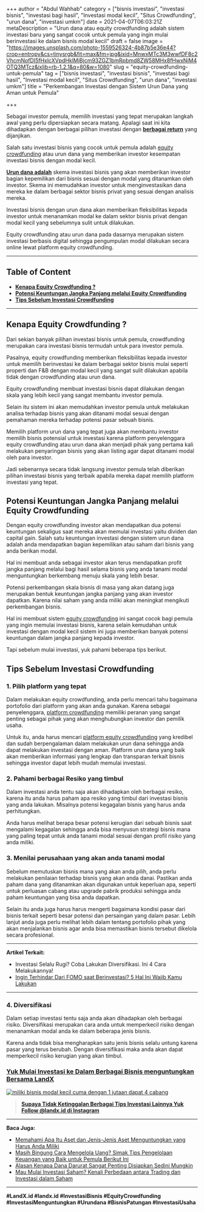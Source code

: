 +++
author = "Abdul Wahhab"
category = ["bisnis investasi", "investasi bisnis", "investasi bagi hasil", "Investasi modal kecil", "Situs Crowdfunding", "urun dana", "investasi umkm"]
date = 2021-04-07T06:03:21Z
metaDescription = "Urun dana atau equity crowdfunding adalah sistem investasi baru yang sangat cocok untuk pemula yang ingin mulai berinvestasi ke dalam bisnis modal kecil"
draft = false
image = "https://images.unsplash.com/photo-1559526324-4b87b5e36e44?crop=entropy&cs=tinysrgb&fit=max&fm=jpg&ixid=MnwxMTc3M3wwfDF8c2VhcmNofDI5fHxlcXVpdHklMjBjcm93ZGZ1bmRpbmd8ZW58MHx8fHwxNjM4OTQ3MTcz&ixlib=rb-1.2.1&q=80&w=1080"
slug = "equity-crowdfunding-untuk-pemula"
tag = ["bisnis investasi", "investasi bisnis", "investasi bagi hasil", "Investasi modal kecil", "Situs Crowdfunding", "urun dana", "investasi umkm"]
title = "Perkembangan Investasi dengan Sistem Urun Dana yang Aman untuk Pemula"

+++


Sebagai investor pemula, memilih investasi yang tepat merupakan langkah awal yang perlu dipersiapkan secara matang. Apalagi saat ini kita dihadapkan dengan berbagai pilihan investasi dengan [**berbagai return**](https://landx.id/blog/return-on-investment-roi-adalah/) yang dijanjikan.

Salah satu investasi bisnis yang cocok untuk pemula adalah [equity crowdfunding](https://landx.id/) atau urun dana yang memberikan investor kesempatan investasi bisnis dengan modal kecil.

**[Urun dana adalah](https://landx.id/blog/investasi-melalui-urun-dana/)** skema investasi bisnis yang akan memberikan investor bagian kepemilikan dari bisnis sesuai dengan modal yang ditanamkan oleh investor. Skema ini memudahkan investor untuk menginvestasikan dana mereka ke dalam berbagai sektor bisnis privat yang sesuai dengan analisis mereka.

Investasi bisnis dengan urun dana akan memberikan fleksibilitas kepada investor untuk menanamkan modal ke dalam sektor bisnis privat dengan modal kecil yang sebelumnya sulit untuk dilakukan.

Equity crowdfunding atau urun dana pada dasarnya merupakan sistem investasi berbasis digital sehingga pengumpulan modal dilakukan secara online lewat platform equity crowdfunding.

---

## Table of Content

* **[Kenapa Equity Crowdfunding ?](#kenapa-equity-crowdfunding)**
* **[Potensi Keuntungan Jangka Panjang melalui Equity Crowdfunding](#potensi-keuntungan-jangka-panjang-melalui-equity-crowdfunding)**
* [**Tips Sebelum Investasi Crowdfunding**](#tips-sebelum-investasi-crowdfunding)

---

## Kenapa Equity Crowdfunding ?

Dari sekian banyak pilihan investasi bisnis untuk pemula, crowdfunding merupakan cara investasi bisnis termudah untuk para investor pemula.

Pasalnya, equity crowdfunding memberikan fleksibilitas kepada investor untuk memilih berinvestasi ke dalam berbagai sektor bisnis mulai seperti properti dan F&B dengan modal kecil yang sangat sulit dilakukan apabila tidak dengan crowdfunding atau urun dana.

Equity crowdfunding membuat investasi bisnis dapat dilakukan dengan skala yang lebih kecil yang sangat membantu investor pemula.

Selain itu sistem ini akan memudahkan investor pemula untuk melakukan analisa terhadap bisnis yang akan ditanami modal sesuai dengan pemahaman mereka terhadap potensi pasar sebuah bisnis.

Memilih platform urun dana yang tepat juga akan membantu investor memilih bisnis potensial untuk investasi karena platform penyelenggara equity crowdfunding atau urun dana akan menjadi pihak yang pertama kali melakukan penyaringan bisnis yang akan listing agar dapat ditanami modal oleh para investor.

Jadi sebenarnya secara tidak langsung investor pemula telah diberikan pilihan investasi bisnis yang terbaik apabila mereka dapat memilih platform investasi yang tepat.

## Potensi Keuntungan Jangka Panjang melalui Equity Crowdfunding

Dengan equity crowdfunding investor akan mendapatkan dua potensi keuntungan sekaligus saat mereka akan memulai investasi yaitu dividen dan capital gain. Salah satu keuntungan investasi dengan sistem urun dana adalah anda mendapatkan bagian kepemilikan atau saham dari bisnis yang anda berikan modal.

Hal ini membuat anda sebagai investor akan terus mendapatkan profit jangka panjang melalui bagi hasil selama bisnis yang anda tanami modal menguntungkan berkembang menuju skala yang lebih besar.

Potensi perkembangan skala bisnis di masa yang akan datang juga merupakan bentuk keuntungan jangka panjang yang akan investor dapatkan. Karena nilai saham yang anda miliki akan meningkat mengikuti perkembangan bisnis.

Hal ini membuat sistem [equity crowdfunding](https://landx.id/) ini sangat cocok bagi pemula yang ingin memulai investasi bisnis, karena selain kemudahan untuk investasi dengan modal kecil sistem ini juga memberikan banyak potensi keuntungan dalam jangka panjang kepada investor.

Tapi sebelum mulai investasi, yuk pahami beberapa tips berikut.

## Tips Sebelum Investasi Crowdfunding

### 1. Pilih platform yang tepat

Dalam melakukan equity crowdfunding, anda perlu mencari tahu bagaimana portofolio dari platform yang akan anda gunakan. Karena sebagai penyelenggara, [platform crowdfunding](https://landx.id/) memiliki peranan yang sangat penting sebagai pihak yang akan menghubungkan investor dan pemilik usaha.

Untuk itu, anda harus mencari [platform equity crowdfunding](https://landx.id/) yang kredibel dan sudah berpengalaman dalam melakukan urun dana sehingga anda dapat melakukan investasi dengan aman. Platform urun dana yang baik akan memberikan informasi yang lengkap dan transparan terkait bisnis sehingga investor dapat lebih mudah memulai investasi.

### 2. Pahami berbagai Resiko yang timbul

Dalam investasi anda tentu saja akan dihadapkan oleh berbagai resiko, karena itu anda harus paham apa resiko yang timbul dari investasi bisnis yang anda lakukan. Misalnya potensi kegagalan bisnis yang harus anda perhitungkan.

Anda harus melihat berapa besar potensi kerugian dari sebuah bisnis saat mengalami kegagalan sehingga anda bisa menyusun strategi bisnis mana yang paling tepat untuk anda tanami modal sesuai dengan profil risiko yang anda miliki.

### 3. Menilai perusahaan yang akan anda tanami modal

Sebelum memutuskan bisnis mana yang akan anda pilih, anda perlu melakukan penilaian terhadap bisnis yang akan anda danai. Pastikan anda paham dana yang ditanamkan akan digunakan untuk keperluan apa, seperti untuk perluasan cabang atau upgrade pabrik produksi sehingga anda paham keuntungan yang bisa anda dapatkan.

Selain itu anda juga harus harus mengerti bagaimana kondisi pasar  dari bisnis terkait seperti besar potensi dan persaingan yang dalam pasar. Lebih lanjut anda juga perlu melihat lebih dalam tentang portofolio pihak yang akan menjalankan bisnis agar anda bisa memastikan bisnis tersebut dikelola secara profesional.

---

**Artikel Terkait:**

* Investasi Selalu Rugi? Coba Lakukan Diversifikasi. Ini 4 Cara Melakukannya!
* [Ingin Terhindar Dari FOMO saat Berinvestasi? 5 Hal Ini Wajib Kamu Lakukan](https://landx.id/blog/fomo-dalam-kehidupan-dan-investasi/)

---

### 4. Diversifikasi

Dalam setiap investasi tentu saja anda akan dihadapkan oleh berbagai risiko. Diversifikasi merupakan cara anda untuk memperkecil risiko dengan menanamkan modal anda ke dalam beberapa jenis bisnis.

Karena anda tidak bisa mengharapkan satu jenis bisnis selalu untung karena pasar yang terus berubah. Dengan diversifikasi maka anda akan dapat memperkecil risiko kerugian yang akan timbul.

### [Yuk Mulai Investasi ke Dalam Berbagai Bisnis menguntungkan Bersama LandX](https://landx.id/project/)

[![miliki bisnis modal kecil cuma dengan 1 jutaan dapat 4 cabang ](https://accountgram-production.sfo2.cdn.digitaloceanspaces.com/landx_ghost/2021/11/jadi-owner-bisnis-hanya-1-jutaan-dengan-cuan-yang-sangat-menjanjikan.png)](https://landx.id/project/)



> [**Supaya Tidak Ketinggalan Berbagai Tips Investasi Lainnya Yuk Follow @landx.id di Instagram**](https://www.instagram.com/landx.id/?utm_medium=copy_link)

---

**Baca Juga:**

* [Memahami Apa Itu Aset dan Jenis-Jenis Aset Menguntungkan yang Harus Anda Miliki](https://landx.id/blog/aset-adalah-memahami-jenis-jenis-dan-apa-itu-aset/)
* [Masih Bingung Cara Mengelola Uang? Simak Tips Pengelolaan Keuangan yang Baik untuk Pemula Berikut Ini](https://landx.id/blog/pengelolaan-keuangan-yang-baik/)
* [Alasan Kenapa Dana Darurat Sangat Penting Disiapkan Sedini Mungkin](https://landx.id/blog/menyiapkan-dana-darurat-yang-ideal/)
* [Mau Mulai Investasi Saham? Kenali Perbedaan antara Trading dan Investasi dalam Saham](https://landx.id/blog/memahami-perbedaan-trading-dan-investasi/)

---

**#LandX.id    #landx.id    #InvestasiBisnis    #EquityCrowdfunding    #InvestasiMenguntungkan    #Urundana    #BisnisPatungan    #InvestasiUsaha**

